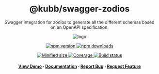 <div align="center">

  <!-- <img src="assets/logo.png" alt="logo" width="200" height="auto" /> -->
  <h1>@kubb/swagger-zodios</h1>
  
  <p>
   Swagger integration for zodios to generate all the different schemas based on an OpenAPI specification.
  </p>
  <img src="https://raw.githubusercontent.com/kubb-project/kubb/main/assets/banner.png" alt="logo"  height="auto" />

  <!-- Badges -->
  <p>
  <a href="https://www.npmjs.com/package/@kubb/swagger-zodios" target="_blank">
    <img alt="npm version" src="https://img.shields.io/npm/v/@kubb/swagger-zodios?style=for-the-badge"/>
  </a>

  <a href="https://www.npmjs.com/package/@kubb/swagger-zodios" target="_blank">
    <img alt="npm downloads" src="https://img.shields.io/npm/dm/@kubb/swagger-zodios?style=for-the-badge"/>
  </a>
  </p>
    
  <p> 
  <a href="https://www.npmjs.com/package/@kubb/swagger-zodios" target="_blank">
    <img alt="Minified size" src="https://img.shields.io/bundlephobia/min/@kubb/swagger-zodios?style=for-the-badge"/>
  </a>
    
  <a href="https://www.npmjs.com/package/@kubb/swagger-zodios" target="_blank">
    <img alt="Coverage" src="https://img.shields.io/codecov/c/github/kubb-project/kubb?style=for-the-badge"/>
  </a>
    
  <a href="https://www.npmjs.com/package/@kubb/swagger-zodios" target="_blank">
    <img alt="Build status" src="https://img.shields.io/github/actions/workflow/status/kubb-project/kubb/ci.yaml?style=for-the-badge"/>
  </a>
  
  
  <!-- ALL-CONTRIBUTORS-BADGE:START - Do not remove or modify this section -->
  <!-- ALL-CONTRIBUTORS-BADGE:END -->
  </p>
   
  <h4>
    <a href="https://codesandbox.io/s/github/kubb-project/kubb/tree/main/examples/simple" target="_blank">View Demo</a>
    <span> · </span>
      <a href="https://kubb.dev/" target="_blank">Documentation</a>
    <span> · </span>
      <a href="https://github.com/kubb-project/kubb/issues/" target="_blank">Report Bug</a>
    <span> · </span>
      <a href="https://github.com/kubb-project/kubb/issues/" target="_blank">Request Feature</a>
  </h4>
</div>
